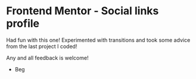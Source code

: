 # Frontend Mentor - Social links profile

Had fun with this one! Experimented with transitions and took some advice from the last project I coded!

Any and all feedback is welcome!

- Beg
